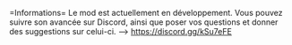 =Informations=
Le mod est actuellement en développement.
Vous pouvez suivre son avancée sur Discord, ainsi que poser vos questions et donner des suggestions sur celui-ci.
--> https://discord.gg/kSu7eFE
